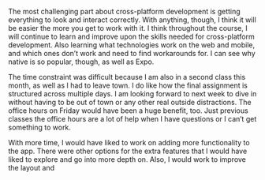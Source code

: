 The most challenging part about cross-platform development is getting everything to look and interact correctly. With anything, though, I think it will be easier the more you get to work with it. I think throughout the course, I will continue to learn and improve upon the skills needed for cross-platform development. Also learning what technologies work on the web and mobile, and which ones don’t work and need to find workarounds for. I can see why native is so popular, though, as well as Expo.

The time constraint was difficult because I am also in a second class this month, as well as I had to leave town. I do like how the final assignment is structured across multiple days. I am looking forward to next week to dive in without having to be out of town or any other real outside distractions. The office hours on Friday would have been a huge benefit, too. Just previous classes the office hours are a lot of help when I have questions or I can’t get something to work.

With more time, I would have liked to work on adding more functionality to the app. There were other options for the extra features that I would have liked to explore and go into more depth on. Also, I would work to improve the layout and
